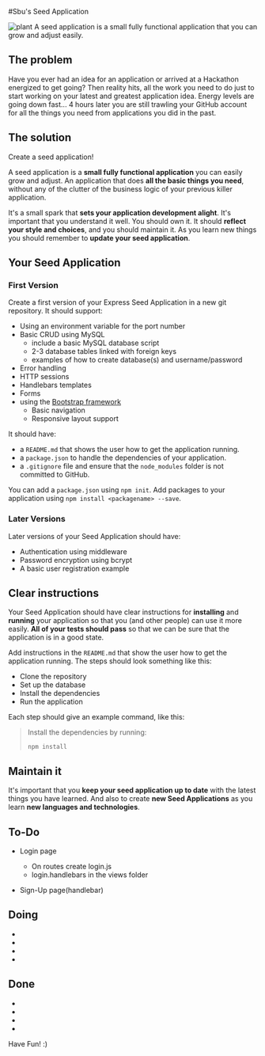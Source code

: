 #Sbu's Seed Application



![plant](https://cloud.githubusercontent.com/assets/1239497/11179383/941c81cc-8c5b-11e5-9607-2ba96405f406.png) A seed application is a small fully functional application that you can grow and adjust easily.

## The problem

Have you ever had an idea for an application or arrived at a Hackathon energized to get going? Then reality hits, all the work you need to do just to start working on your latest and greatest application idea. Energy levels are going down fast... 4 hours later you are still trawling your GitHub account for all the things you need from applications you did in the past.

## The solution

Create a seed application!

A seed application is a **small fully functional application** you can easily grow and adjust. An application that does **all the basic things you need**, without any of the clutter of the business logic of your previous killer application.

It's a small spark that **sets your application development alight**. It's important that you understand it well. You should own it. It should **reflect your style and choices**, and you should maintain it. As you learn new things you should remember to **update your seed application**.

## Your Seed Application

### First Version

Create a first version of your Express Seed Application in a new git repository. It should support:

* Using an environment variable for the port number
* Basic CRUD using MySQL
  * include a basic MySQL database script
  * 2-3 database tables linked with foreign keys
  * examples of how to create database(s) and username/password
* Error handling
* HTTP sessions
* Handlebars templates
* Forms
* using the [Bootstrap framework](http://getbootstrap.com/)
  * Basic navigation
  * Responsive layout support

It should have:
  * a `README.md` that shows the user how to get the application running.
  * a `package.json` to handle the dependencies of your application.
  * a `.gitignore` file and ensure that the `node_modules` folder is not committed to GitHub.

You can add a `package.json` using `npm init`. Add packages to your application using `npm install <packagename> --save`.

### Later Versions

Later versions of your Seed Application should have:

* Authentication using middleware
* Password encryption using bcrypt
* A basic user registration example

## Clear instructions

Your Seed Application should have clear instructions for **installing** and **running** your application so that you (and other people) can use it more easily. **All of your tests should pass** so that we can be sure that the application is in a good state.

Add instructions in the `README.md` that show the user how to get the application running. The steps should look something like this:

* Clone the repository
* Set up the database
* Install the dependencies
* Run the application

Each step should give an example command, like this:

> Install the dependencies by running:
>
> `npm install`

## Maintain it

It's important that you **keep your seed application up to date** with the latest things you have learned. And also to create **new Seed Applications** as you learn **new languages and technologies**.

## To-Do
* Login page
  * On routes create login.js
  * login.handlebars in the views folder

* Sign-Up page(handlebar)


## Doing
*
*
*
*

## Done
*
*
*
*

Have Fun! :)
